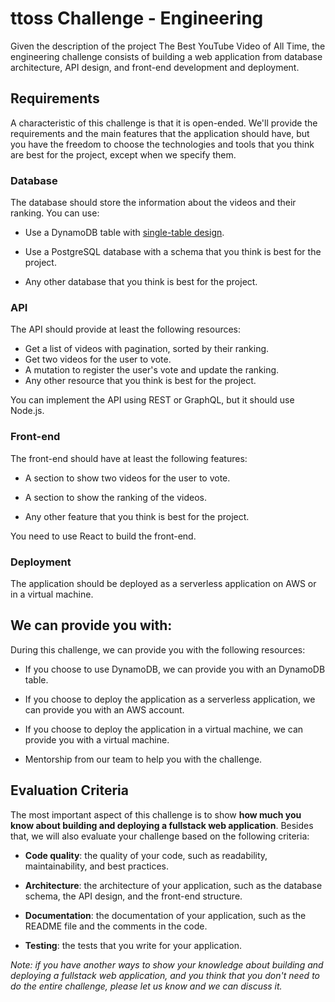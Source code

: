 # ttoss Challenge - Engineering

Given the description of the project The Best YouTube Video of All Time, the engineering challenge consists of building a web application from database architecture, API design, and front-end development and deployment.

## Requirements

A characteristic of this challenge is that it is open-ended. We'll provide the requirements and the main features that the application should have, but you have the freedom to choose the technologies and tools that you think are best for the project, except when we specify them.

### Database

The database should store the information about the videos and their ranking. You can use:

- Use a DynamoDB table with [single-table design](https://aws.amazon.com/blogs/compute/creating-a-single-table-design-with-amazon-dynamodb/).

- Use a PostgreSQL database with a schema that you think is best for the project.

- Any other database that you think is best for the project.

### API

The API should provide at least the following resources:

- Get a list of videos with pagination, sorted by their ranking.
- Get two videos for the user to vote.
- A mutation to register the user's vote and update the ranking.
- Any other resource that you think is best for the project.

You can implement the API using REST or GraphQL, but it should use Node.js.

### Front-end

The front-end should have at least the following features:

- A section to show two videos for the user to vote.

- A section to show the ranking of the videos.

- Any other feature that you think is best for the project.

You need to use React to build the front-end.

### Deployment

The application should be deployed as a serverless application on AWS or in a virtual machine.

## We can provide you with:

During this challenge, we can provide you with the following resources:

- If you choose to use DynamoDB, we can provide you with an DynamoDB table.

- If you choose to deploy the application as a serverless application, we can provide you with an AWS account.

- If you choose to deploy the application in a virtual machine, we can provide you with a virtual machine.

- Mentorship from our team to help you with the challenge.

## Evaluation Criteria

The most important aspect of this challenge is to show **how much you know about building and deploying a fullstack web application**. Besides that, we will also evaluate your challenge based on the following criteria:

- **Code quality**: the quality of your code, such as readability, maintainability, and best practices.

- **Architecture**: the architecture of your application, such as the database schema, the API design, and the front-end structure.

- **Documentation**: the documentation of your application, such as the README file and the comments in the code.

- **Testing**: the tests that you write for your application.

_Note: if you have another ways to show your knowledge about building and deploying a fullstack web application, and you think that you don't need to do the entire challenge, please let us know and we can discuss it._
